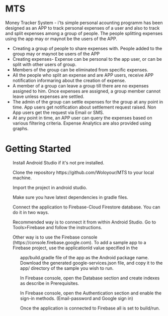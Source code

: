 # MTS
Money Tracker System  - i'ts simple personal acounting programm has been designed as an APP to track personal expenses of a user and also to track and split expenses among a group of people. The people splitting expenses using the app may or maynot be the users of the APP.
<ul><li>Creating a group of people to share expenses with. People added to the group may or maynot be users of the APP
<li>Creating expenses- Expense can be personal to the app user, or can be split with other users of group.
<li>Members of the group can be eliminated from specific expenses.
<li>All the people who split an expense and are APP users, receive APP notification informaring about the creation of expense.
<li>A member of a group can leave a group till there are no expenses assigned to him. Once expenses are assigned, a group member cannot leave unless expenses are settled.
<li>The admin of the group can settle expenses for the group at any point in time. App users get notification about settlement request raised. Non App users get the request via Email or SMS.
<li>At any point in time, an APP user can query the expenses based on various filtering criteria.
Expense Analytics are also provided using graphs.</ul>
<h1>Getting Started</h1>
<ol>Install Android Studio if it's not pre installed.</ol>
<ol>Clone the repository https://github.com/Woloyour/MTS to your local machine.</ol>
<ol>Import the project in android studio.</ol>
<ol>Make sure you have latest dependencies in gradle files.</ol>
<ol>Connect the application to Firebase-Cloud Firestore database. You can do it in two ways.</ol>
<ol>Recommended way is to connect it from within Android Studio. Go to Tools>Firebase and follow the instructions.</ol>
<ol>Other way is to use the Firebase console (https://console.firebase.google.com). To add a sample app to a Firebase project, use the applicationId value specified in the <ol>app/build.gradle file of the app as the Android package name. Download the generated google-services.json file, and copy it to the app/ directory of the sample you wish to run.</ol>
<ol>In Firebase console, open the Database section and create indexes as describe in Prerequisites.</ol>
<ol>In Firebase console, open the Authentication section and enable the sign-in methods. (Email-password and Google sign in)</ol>
  <ol>Once the application is connected to Firebase all is set to build/run. </ol>
